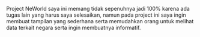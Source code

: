 Project NeWorld saya ini memang tidak sepenuhnya jadi 100% karena ada tugas lain yang harus saya selesaikan, namun pada project ini saya ingin membuat tampilan yang sederhana serta memudahkan orang untuk melihat data terkait negara serta ingin membuatnya informatif.
